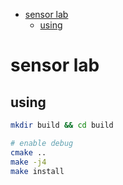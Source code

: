 - [sensor lab](#sensor-lab)
  - [using](#using)

# sensor lab

## using

```bash
mkdir build && cd build

# enable debug
cmake ..
make -j4
make install
```

